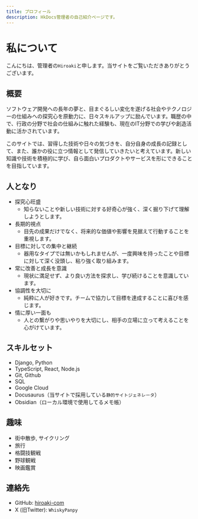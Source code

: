 ```yaml
---
title: プロフィール
description: HkDocs管理者の自己紹介ページです。
---
```


# 私について

こんにちは、管理者の`Hiroaki`と申します。当サイトをご覧いただきありがとうございます。


## 概要
ソフトウェア開発への長年の夢と、目まぐるしい変化を遂げる社会やテクノロジーの仕組みへの探究心を原動力に、日々スキルアップに励んでいます。職歴の中で、行政の分野で社会の仕組みに触れた経験も、現在のIT分野での学びや創造活動に活かされています。

このサイトでは、習得した技術や日々の気づきを、自分自身の成長の記録として、また、誰かの役に立つ情報として発信していきたいと考えています。新しい知識や技術を積極的に学び、自ら面白いプロダクトやサービスを形にできることを目指しています。


## 人となり
* 探究心旺盛
    * 知らないことや新しい技術に対する好奇心が強く、深く掘り下げて理解しようとします。
* 長期的視点
    * 目先の成果だけでなく、将来的な価値や影響を見据えて行動することを重視します。
* 目標に対しての集中と継続
    * 器用なタイプでは無いかもしれませんが、一度興味を持ったことや目標に対して深く没頭し、粘り強く取り組みます。
* 常に改善と成長を意識
    * 現状に満足せず、より良い方法を探求し、学び続けることを意識しています。
* 協調性を大切に
    * 純粋に人が好きです。チームで協力して目標を達成することに喜びを感じます。
* 情に厚い一面も
    * 人との繋がりや思いやりを大切にし、相手の立場に立って考えることを心がけています。


## スキルセット
- Django, Python
- TypeScript, React, Node.js
- Git, Github
- SQL
- Google Cloud
- Docusaurus（当サイトで採用している`静的サイトジェネレータ`）
- Obsidian（ローカル環境で使用してるメモ帳）


## 趣味
- 街中散歩, サイクリング
- 旅行
- 格闘技観戦
- 野球観戦
- 映画鑑賞


## 連絡先
- GitHub: [hiroaki-com](https://github.com/hiroaki-com)
- X (旧Twitter): `WhiskyPanpy`